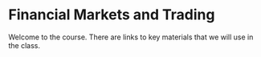 # Financial Markets and Trading
Welcome to the course.  There are links to key materials that we will use in the class. 
